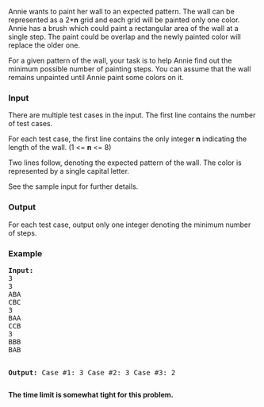 <p>Annie wants to paint her wall to an expected pattern. The wall can be represented as a 2*<b>n</b> grid and each grid will be painted only one color. Annie has a brush which could paint a rectangular area of the wall at a single step. The paint could be overlap and the newly painted color will replace the older one.
</p><p>For a given pattern of the wall, your task is to help Annie find out the minimum possible number of painting steps. You can assume that the wall remains unpainted until Annie paint some colors on it.

</p><h3>Input</h3>

<p>There are multiple test cases in the input. The first line contains the number of test cases.
</p><p>For each test case, the first line contains the only integer <b>n</b> indicating the length of the wall. (1 &lt;= <b>n</b> &lt;= 8)
</p><p>Two lines follow, denoting the expected pattern of the wall. The color is represented by a single capital letter.
</p><p>See the sample input for further details.

</p><h3>Output</h3>
	
<p>For each test case, output only one integer denoting the minimum number of steps.

</p><h3>Example</h3>
<pre><b>Input:</b>
3
3
ABA
CBC
3
BAA
CCB
3
BBB
BAB

<b>Output:</b>
Case #1: 3
Case #2: 3
Case #3: 2
</pre>
<b>The time limit is somewhat tight for this problem.</b>
